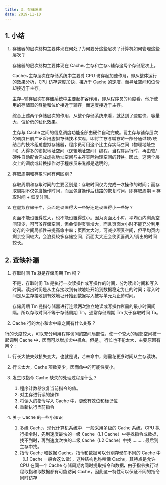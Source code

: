```yaml
---
title: 3. 存储系统
date: 2019-11-10
---
```


## 1. 小结

1. 存储器的层次结构主要体现在何处？为何要分这些层次？计算机如何管理这些层次？

   存储器的层次结构主要体现在 Cache~主存和主存~辅存这两个存储层次上。

   Cache~主存层次在存储系统中主要对 CPU 访存起加速作用，即从整体运行的效果分析，CPU 访存速度加快，接近于 Cache 的速度，而寻址空间和位价却接近于主存。

   主存~辅存层次在存储系统中主要起扩容作用，即从程序员的角度看，他所使用的存储器的容量和位价接近于辅存，而速度接近于主存。

   综合上述两个存储层次的作用，从整个存储系统来看，就达到了速度快、容量大、位价低的优化效果。

   主存与 Cache 之间的信息调度功能全部由硬件自动完成。而主存与铺存层次的调度目前广泛采用虚拟存储技术实现，即将主存与辅存的一部分通过软/硬结合的技术组成虚拟存储器，程序员可用这个比主存实际空间（物理地址空间）大得多的虚拟地址空间（逻辑地址空间）编程，当程序运行时，再由软/硬件自动配合完成虚拟地址空间与主存实际物理空间的转换。因此，这两个层次上的调度或转换操作对于程序员来说都是透明的。

2. 存取周期和存取时间有何区别？

   存取周期和存取时间的主要区别是：存取时间仅为完成一次操作的时间；而存取周期不仅包含操作时间，而且包含操作后线路的恢复时间，即存取周期 = 存取时间 + 恢复时间。

3. 在虚拟存储器中，页面是设置得大一些好还是设置得小一些好？

   页面不能设置得过大，也不能设置得过小。因为页面太小时，平均页内剩余空间较少，可节省存储空间，但会使得页表增大，而且页面太小时不能充分利用访存的空间局部性来提高命中率；页面太大时，可减少项表空间，但平均页内剩余空间较大，会浪费较多存储空间，页面太大还会使页面调入/调出的时间较长。

## 2. 查缺补漏

1. 存取时间 Ta 就是存储周期 Tm 吗？

   不是，存取时间 Ta 是执行一次读操作或写操作的时间，分为读出时间和写入时间。读出时间是从主存接收到有效地址开始到数据稳定为止的时间；写入时间是从主存接收到有效地址开始到数据写入被写单元为止的时间。

   存储周期 Tm 是指存储器进行连续两次独立地读或写操作所需的最小时间间隔。所以存取时间不等于存储周期 Tm。通常存储周期 Tm 大于存取时间 Ta。

2.  Cache 行的大小和命中率之间有什么关系？

   行的长度较大，可以充分利用程序访问的空间局部性，使一个较大的局部空间被一起调到 Cache 中，因而可以增加命中机会。但是,，行长也不能太大，主要原因有两个：

   1. 行长大使失效损失变大。也就是说，若未命中，则需花更多时间从主存读块。
   2. 行长太大，Cache 项数变少，因而命中的可能性变小。

3. 发生取指今 Cache 缺失的处理过程是什么？

   1. 程序计数器恢复当前指令的值。
   2. 对主存进行读的操作
   3. 将读入的指令写入 Cache 中，更改有效位和标记位
   4. 重新执行当前指令

4. 关于 Cache 的一些小知识

   1. 多级 Cache，现代计算机系统中，一般采用多级的 Cache 系统，CPU 执行指令时，先到速度最快的一级  Cache（L1 Cache）中寻找指令或数据，找不到时，再到速度次快的二级 Cache（L2 Cache）中找 ……… 最后到主存中找。
   2. 指令 Cache 和数据 Cache。指令和数据可以分别存储在不同的 Cache 中（L1 Cache 一般会这么做），这种结构也称哈佛 Cache，其特点是允许 CPU 在同一个 Cache 存储周期内同时提取指令和数据，由于指令执行过程取指和取数据都有可能访问 Cache，因此这一特性可以保证不同的指令同时访存